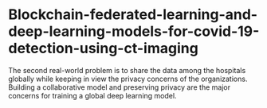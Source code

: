 # Blockchain-federated-learning-and-deep-learning-models-for-covid-19-detection-using-ct-imaging
The second real-world problem is to share the data among the hospitals globally while keeping in view the privacy concerns of the organizations. Building a collaborative model and preserving privacy are the major concerns for training a global deep learning model.
